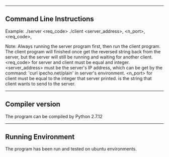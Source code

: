 -------------------------
Command Line Instructions
-------------------------
Example: ./server <req_code>
		 ./client <server_address>, <n_port>, <req_code>, <msg>

Note: Always running the server program first, then run the client program. The client
		program will finished once get the reversed string back from the server,
		but the server will still be running and waiting for another client.
	  <req_code> for server and client must be equal and integer.
	  <server_address> must be the server's IP address, which can be get by the command:
	  	'curl ipecho.net/plain' in server's environment.
	  <n_port> for client must be equal to the integer that server printed.
	  <msg> is the string that client wants to send to the server.


-------------------
Compiler version 
-------------------
The program can be compiled by Python 2.7.12


-------------------
Running Environment 
-------------------
The program has been run and tested on ubuntu environments.
